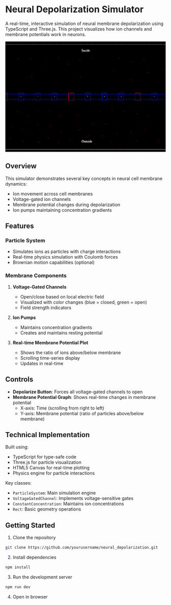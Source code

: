 # Neural Depolarization Simulator

A real-time, interactive simulation of neural membrane depolarization using TypeScript and Three.js. This project visualizes how ion channels and membrane potentials work in neurons.

![Simulation Screenshot](docs/screenshot.png)

## Overview

This simulator demonstrates several key concepts in neural cell membrane dynamics:

- Ion movement across cell membranes
- Voltage-gated ion channels
- Membrane potential changes during depolarization
- Ion pumps maintaining concentration gradients

## Features

### Particle System
- Simulates ions as particles with charge interactions
- Real-time physics simulation with Coulomb forces
- Brownian motion capabilities (optional)

### Membrane Components
1. **Voltage-Gated Channels**
   - Open/close based on local electric field
   - Visualized with color changes (blue = closed, green = open)
   - Field strength indicators

2. **Ion Pumps**
   - Maintains concentration gradients
   - Creates and maintains resting potential

3. **Real-time Membrane Potential Plot**
   - Shows the ratio of ions above/below membrane
   - Scrolling time-series display
   - Updates in real-time

## Controls

- **Depolarize Button**: Forces all voltage-gated channels to open
- **Membrane Potential Graph**: Shows real-time changes in membrane potential
  - X-axis: Time (scrolling from right to left)
  - Y-axis: Membrane potential (ratio of particles above/below membrane)

## Technical Implementation

Built using:
- TypeScript for type-safe code
- Three.js for particle visualization
- HTML5 Canvas for real-time plotting
- Physics engine for particle interactions

Key classes:
- `ParticleSystem`: Main simulation engine
- `VoltageGatedChannel`: Implements voltage-sensitive gates
- `ConstantConcentration`: Maintains ion concentrations
- `Rect`: Basic geometry operations

## Getting Started

1. Clone the repository
```bash
git clone https://github.com/yourusername/neural_depolarization.git
```

2. Install dependencies
```bash
npm install
```

3. Run the development server
```bash
npm run dev
```

4. Open in browser